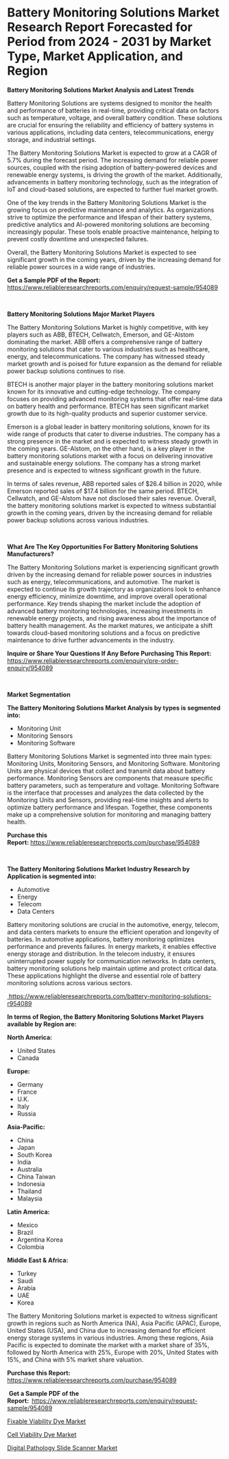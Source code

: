 <p><h1>Battery Monitoring Solutions Market Research Report Forecasted for Period from 2024 -  2031 by Market Type, Market Application, and Region</h1></p><p><strong>Battery Monitoring Solutions Market Analysis and Latest Trends</strong></p>
<p><p>Battery Monitoring Solutions are systems designed to monitor the health and performance of batteries in real-time, providing critical data on factors such as temperature, voltage, and overall battery condition. These solutions are crucial for ensuring the reliability and efficiency of battery systems in various applications, including data centers, telecommunications, energy storage, and industrial settings.</p><p>The Battery Monitoring Solutions Market is expected to grow at a CAGR of 5.7% during the forecast period. The increasing demand for reliable power sources, coupled with the rising adoption of battery-powered devices and renewable energy systems, is driving the growth of the market. Additionally, advancements in battery monitoring technology, such as the integration of IoT and cloud-based solutions, are expected to further fuel market growth.</p><p>One of the key trends in the Battery Monitoring Solutions Market is the growing focus on predictive maintenance and analytics. As organizations strive to optimize the performance and lifespan of their battery systems, predictive analytics and AI-powered monitoring solutions are becoming increasingly popular. These tools enable proactive maintenance, helping to prevent costly downtime and unexpected failures.</p><p>Overall, the Battery Monitoring Solutions Market is expected to see significant growth in the coming years, driven by the increasing demand for reliable power sources in a wide range of industries.</p></p>
<p><strong>Get a Sample PDF of the Report:&nbsp;</strong> <a href="https://www.reliableresearchreports.com/enquiry/request-sample/954089">https://www.reliableresearchreports.com/enquiry/request-sample/954089</a></p>
<p>&nbsp;</p>
<p><strong>Battery Monitoring Solutions Major Market Players</strong></p>
<p><p>The Battery Monitoring Solutions Market is highly competitive, with key players such as ABB, BTECH, Cellwatch, Emerson, and GE-Alstom dominating the market. ABB offers a comprehensive range of battery monitoring solutions that cater to various industries such as healthcare, energy, and telecommunications. The company has witnessed steady market growth and is poised for future expansion as the demand for reliable power backup solutions continues to rise.</p><p>BTECH is another major player in the battery monitoring solutions market known for its innovative and cutting-edge technology. The company focuses on providing advanced monitoring systems that offer real-time data on battery health and performance. BTECH has seen significant market growth due to its high-quality products and superior customer service.</p><p>Emerson is a global leader in battery monitoring solutions, known for its wide range of products that cater to diverse industries. The company has a strong presence in the market and is expected to witness steady growth in the coming years. GE-Alstom, on the other hand, is a key player in the battery monitoring solutions market with a focus on delivering innovative and sustainable energy solutions. The company has a strong market presence and is expected to witness significant growth in the future.</p><p>In terms of sales revenue, ABB reported sales of $26.4 billion in 2020, while Emerson reported sales of $17.4 billion for the same period. BTECH, Cellwatch, and GE-Alstom have not disclosed their sales revenue. Overall, the battery monitoring solutions market is expected to witness substantial growth in the coming years, driven by the increasing demand for reliable power backup solutions across various industries.</p></p>
<p>&nbsp;</p>
<p><strong>What Are The Key Opportunities For Battery Monitoring Solutions Manufacturers?</strong></p>
<p><p>The Battery Monitoring Solutions market is experiencing significant growth driven by the increasing demand for reliable power sources in industries such as energy, telecommunications, and automotive. The market is expected to continue its growth trajectory as organizations look to enhance energy efficiency, minimize downtime, and improve overall operational performance. Key trends shaping the market include the adoption of advanced battery monitoring technologies, increasing investments in renewable energy projects, and rising awareness about the importance of battery health management. As the market matures, we anticipate a shift towards cloud-based monitoring solutions and a focus on predictive maintenance to drive further advancements in the industry.</p></p>
<p><strong>Inquire or Share Your Questions If Any Before Purchasing This Report:</strong> <a href="https://www.reliableresearchreports.com/enquiry/pre-order-enquiry/954089">https://www.reliableresearchreports.com/enquiry/pre-order-enquiry/954089</a></p>
<p>&nbsp;</p>
<p><strong>Market Segmentation</strong></p>
<p><strong>The Battery Monitoring Solutions Market Analysis by types is segmented into:</strong></p>
<p><ul><li>Monitoring Unit</li><li>Monitoring Sensors</li><li>Monitoring Software</li></ul></p>
<p><p>Battery Monitoring Solutions Market is segmented into three main types: Monitoring Units, Monitoring Sensors, and Monitoring Software. Monitoring Units are physical devices that collect and transmit data about battery performance. Monitoring Sensors are components that measure specific battery parameters, such as temperature and voltage. Monitoring Software is the interface that processes and analyzes the data collected by the Monitoring Units and Sensors, providing real-time insights and alerts to optimize battery performance and lifespan. Together, these components make up a comprehensive solution for monitoring and managing battery health.</p></p>
<p><strong>Purchase this Report:&nbsp;</strong><a href="https://www.reliableresearchreports.com/purchase/954089">https://www.reliableresearchreports.com/purchase/954089</a></p>
<p>&nbsp;</p>
<p><strong>The Battery Monitoring Solutions Market Industry Research by Application is segmented into:</strong></p>
<p><ul><li>Automotive</li><li>Energy</li><li>Telecom</li><li>Data Centers</li></ul></p>
<p><p>Battery monitoring solutions are crucial in the automotive, energy, telecom, and data centers markets to ensure the efficient operation and longevity of batteries. In automotive applications, battery monitoring optimizes performance and prevents failures. In energy markets, it enables effective energy storage and distribution. In the telecom industry, it ensures uninterrupted power supply for communication networks. In data centers, battery monitoring solutions help maintain uptime and protect critical data. These applications highlight the diverse and essential role of battery monitoring solutions across various sectors.</p></p>
<p><a href="https://www.reliableresearchreports.com/battery-monitoring-solutions-r954089">&nbsp;https://www.reliableresearchreports.com/battery-monitoring-solutions-r954089</a></p>
<p><strong>In terms of Region, the Battery Monitoring Solutions Market Players available by Region are:</strong></p>
<p>
    <p> <strong> North America: </strong>
        <ul>
            <li>United States</li>
            <li>Canada</li>
        </ul>
        </p> 
    <p> <strong> Europe: </strong>
        <ul>
            <li>Germany</li>
            <li>France</li>
            <li>U.K.</li>
            <li>Italy</li>
            <li>Russia</li>
        </ul>
        </p> 
    <p> <strong> Asia-Pacific: </strong>
        <ul>
            <li>China</li>
            <li>Japan</li>
            <li>South Korea</li>
            <li>India</li>
            <li>Australia</li>
            <li>China Taiwan</li>
            <li>Indonesia</li>
            <li>Thailand</li>
            <li>Malaysia</li>
        </ul>
        </p> 
    <p> <strong> Latin America: </strong>
        <ul>
            <li>Mexico</li>
            <li>Brazil</li>
            <li>Argentina Korea</li>
            <li>Colombia</li>
        </ul>
        </p> 
    <p> <strong> Middle East & Africa: </strong>
        <ul>
            <li>Turkey</li>
            <li>Saudi</li>
            <li>Arabia</li>
            <li>UAE</li>
            <li>Korea</li>
        </ul>
    </p>
    </p>
<p><p>The Battery Monitoring Solutions market is expected to witness significant growth in regions such as North America (NA), Asia Pacific (APAC), Europe, United States (USA), and China due to increasing demand for efficient energy storage systems in various industries. Among these regions, Asia Pacific is expected to dominate the market with a market share of 35%, followed by North America with 25%, Europe with 20%, United States with 15%, and China with 5% market share valuation.</p></p>
<p><strong>Purchase this Report: </strong><a href="https://www.reliableresearchreports.com/purchase/954089">https://www.reliableresearchreports.com/purchase/954089</a></p>
<p>&nbsp;<strong>Get a Sample PDF of the Report:&nbsp;&nbsp;</strong><a href="https://www.reliableresearchreports.com/enquiry/request-sample/954089">https://www.reliableresearchreports.com/enquiry/request-sample/954089</a></p>
<p><strong></strong></p>
<p><p><a href="https://github.com/crlaem461/Market-Research-Report-List-1/blob/main/fixable-viability-dye-market.md">Fixable Viability Dye Market</a></p><p><a href="https://github.com/wnxtvsgd56/Market-Research-Report-List-1/blob/main/cell-viability-dye-market.md">Cell Viability Dye Market</a></p><p><a href="https://github.com/marlinacrngin/Market-Research-Report-List-1/blob/main/digital-pathology-slide-scanner-market.md">Digital Pathology Slide Scanner Market</a></p></p>